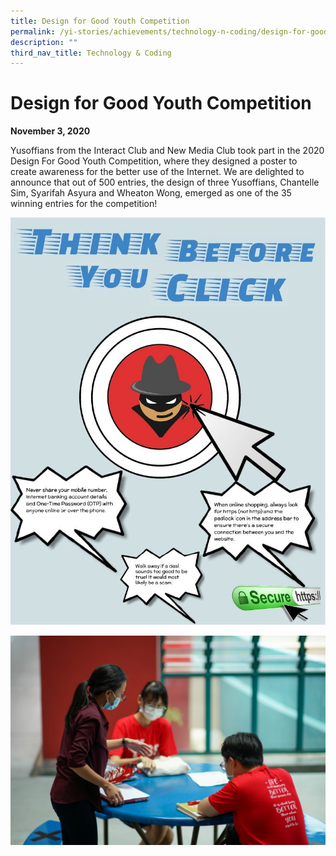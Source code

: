 ```yaml
---
title: Design for Good Youth Competition
permalink: /yi-stories/achievements/technology-n-coding/design-for-good-youth-competition/
description: ""
third_nav_title: Technology & Coding
---
```

# **Design for Good Youth Competition**

**November 3, 2020**

Yusoffians from the Interact Club and New Media Club took part in the 2020 Design For Good Youth Competition, where they designed a poster to create awareness for the better use of the Internet. We are delighted to announce that out of 500 entries, the design of three Yusoffians, Chantelle Sim, Syarifah Asyura and Wheaton Wong, emerged as one of the 35 winning entries for the competition!

![](/images/Achivements2020-2.jpg)

![](/images/Achivements2020-3.jpg)